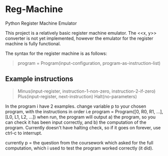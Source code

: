 # Reg-Machine
Python Register Machine Emulator

This project is a relatively basic register machine emulator. The <<x, y>> converter is not yet implemented, however the emulator for the register machine is fully functional.

The syntax for the register machine is as follows:

> program = Program(input-configuration, program-as-instruction-list)

## Example instructions
> Minus(input-register, instruction-1-non-zero, instruction-2-if-zero)
> Plus(input-register, next-instruction)
> Halt(no-parameters)

In the program i have 2 examples. change variable p to your chosen program, with the instructions in order i.e program = Program([0, R0, R1, ...], [L0, L1, L2, ...])
when run, the program will output a) the program, so you can check it has been input correctly, and b) the computation of the program. Currently doesn't have halting check, so if it goes on forever, use ctrl-c to interrupt.

currently p = the question from the coursework which asked for the full computation, which i used to test the program worked correctly (it did).

